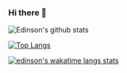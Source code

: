 ### Hi there 👋

![Edinson's github stats](https://github-readme-stats.vercel.app/api?username=edinsonrequena&show_icons=true&theme=radical)

[![Top Langs](https://github-readme-stats.vercel.app/api/top-langs/?username=edinsonrequena&theme=radical)](https://github.com/edinsonrequena/github-readme-stats)

[![edinson's wakatime langs stats](https://github-readme-stats.vercel.app/api/wakatime?username=edinsonrequena&theme=radical&langs_count=6)](https://github.com/edinsonrequena/github-readme-stats)

<!--
**EdinsonRequena/edinsonrequena** is a ✨ _special_ ✨ repository because its `README.md` (this file) appears on your GitHub profile.

Here are some ideas to get you started:

- 🔭 I’m currently working on ...
- 🌱 I’m currently learning ...
- 👯 I’m looking to collaborate on ...
- 🤔 I’m looking for help with ...
- 💬 Ask me about ...
- 📫 How to reach me: ...
- 😄 Pronouns: ...
- ⚡ Fun fact: ...
-->
